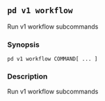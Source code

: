 ## `pd v1 workflow`

Run v1 workflow subcommands

### Synopsis

    pd v1 workflow COMMAND[ ... ]

### Description

Run v1 workflow subcommands

